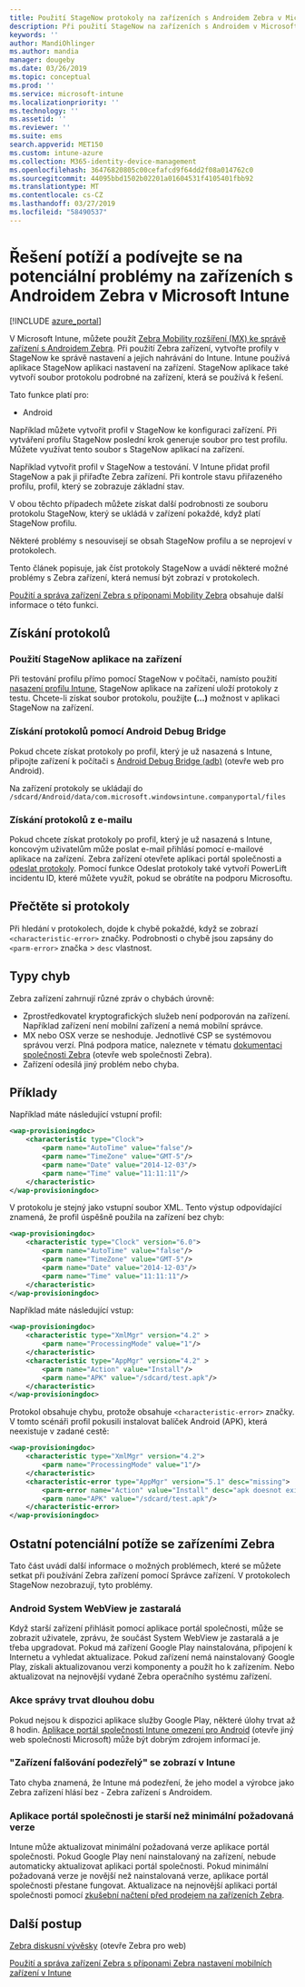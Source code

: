 ```yaml
---
title: Použití StageNow protokoly na zařízeních s Androidem Zebra v Microsoft Intune – Azure | Dokumentace Microsoftu
description: Při použití StageNow na zařízeních s Androidem v Microsoft Intune, naleznete v tématu běžné problémy a jejich řešení. Také zjistěte, jak získat protokoly a podívejte se na příklady toho, jak číst protokoly úspěchu nebo chyby.
keywords: ''
author: MandiOhlinger
ms.author: mandia
manager: dougeby
ms.date: 03/26/2019
ms.topic: conceptual
ms.prod: ''
ms.service: microsoft-intune
ms.localizationpriority: ''
ms.technology: ''
ms.assetid: ''
ms.reviewer: ''
ms.suite: ems
search.appverid: MET150
ms.custom: intune-azure
ms.collection: M365-identity-device-management
ms.openlocfilehash: 36476820805c00cefafcd9f64dd2f08a014762c0
ms.sourcegitcommit: 44095bbd1502b02201a01604531f4105401fbb92
ms.translationtype: MT
ms.contentlocale: cs-CZ
ms.lasthandoff: 03/27/2019
ms.locfileid: "58490537"
---
```

# <a name="troubleshoot-and-see-potential-issues-on-android-zebra-devices-in-microsoft-intune"></a>Řešení potíží a podívejte se na potenciální problémy na zařízeních s Androidem Zebra v Microsoft Intune

[!INCLUDE [azure_portal](./includes/azure_portal.md)]

V Microsoft Intune, můžete použít [Zebra Mobility rozšíření (MX) ke správě zařízení s Androidem Zebra](android-zebra-mx-overview.md). Při použití Zebra zařízení, vytvořte profily v StageNow ke správě nastavení a jejich nahrávání do Intune. Intune používá aplikace StageNow aplikaci nastavení na zařízení. StageNow aplikace také vytvoří soubor protokolu podrobné na zařízení, která se používá k řešení.

Tato funkce platí pro:

- Android

Například můžete vytvořit profil v StageNow ke konfiguraci zařízení. Při vytváření profilu StageNow poslední krok generuje soubor pro test profilu. Můžete využívat tento soubor s StageNow aplikací na zařízení.

Například vytvořit profil v StageNow a testování. V Intune přidat profil StageNow a pak ji přiřaďte Zebra zařízení. Při kontrole stavu přiřazeného profilu, profil, který se zobrazuje základní stav.

V obou těchto případech můžete získat další podrobnosti ze souboru protokolu StageNow, který se ukládá v zařízení pokaždé, když platí StageNow profilu.

Některé problémy s nesouvisejí se obsah StageNow profilu a se neprojeví v protokolech.

Tento článek popisuje, jak číst protokoly StageNow a uvádí některé možné problémy s Zebra zařízení, která nemusí být zobrazí v protokolech.

[Použití a správa zařízení Zebra s příponami Mobility Zebra](android-zebra-mx-overview.md) obsahuje další informace o této funkci.

## <a name="get-the-logs"></a>Získání protokolů

### <a name="use-the-stagenow-app-on-the-device"></a>Použití StageNow aplikace na zařízení
Při testování profilu přímo pomocí StageNow v počítači, namísto použití [nasazení profilu Intune](android-zebra-mx-overview.md#step-4-create-a-device-management-profile-in-stagenow), StageNow aplikace na zařízení uloží protokoly z testu. Chcete-li získat soubor protokolu, použijte **(...)**  možnost v aplikaci StageNow na zařízení.

### <a name="get-logs-using-android-debug-bridge"></a>Získání protokolů pomocí Android Debug Bridge
Pokud chcete získat protokoly po profil, který je už nasazená s Intune, připojte zařízení k počítači s [Android Debug Bridge (adb)](https://developer.android.com/studio/command-line/adb) (otevře web pro Android).

Na zařízení protokoly se ukládají do `/sdcard/Android/data/com.microsoft.windowsintune.companyportal/files`

### <a name="get-logs-from-email"></a>Získání protokolů z e-mailu
Pokud chcete získat protokoly po profil, který je už nasazená s Intune, koncovým uživatelům může poslat e-mail přihlásí pomocí e-mailové aplikace na zařízení. Zebra zařízení otevřete aplikaci portál společnosti a [odeslat protokoly](https://docs.microsoft.com/intune-user-help/send-logs-to-your-it-admin-by-email-android). Pomocí funkce Odeslat protokoly také vytvoří PowerLift incidentu ID, které můžete využít, pokud se obrátíte na podporu Microsoftu.

## <a name="read-the-logs"></a>Přečtěte si protokoly

Při hledání v protokolech, dojde k chybě pokaždé, když se zobrazí `<characteristic-error>` značky. Podrobnosti o chybě jsou zapsány do `<parm-error>` značka > `desc` vlastnost.

## <a name="error-types"></a>Typy chyb

Zebra zařízení zahrnují různé zpráv o chybách úrovně:

- Zprostředkovatel kryptografických služeb není podporován na zařízení. Například zařízení není mobilní zařízení a nemá mobilní správce.
- MX nebo OSX verze se neshoduje. Jednotlivé CSP se systémovou správou verzí. Plná podpora matice, naleznete v tématu [dokumentaci společnosti Zebra](http://techdocs.zebra.com/mx/) (otevře web společnosti Zebra).
- Zařízení odesílá jiný problém nebo chyba.

## <a name="examples"></a>Příklady

Například máte následující vstupní profil:

```xml
<wap-provisioningdoc>
    <characteristic type="Clock">
        <parm name="AutoTime" value="false"/>
        <parm name="TimeZone" value="GMT-5"/>
        <parm name="Date" value="2014-12-03"/>
        <parm name="Time" value="11:11:11"/>
    </characteristic>
</wap-provisioningdoc>
```

V protokolu je stejný jako vstupní soubor XML. Tento výstup odpovídající znamená, že profil úspěšně použila na zařízení bez chyb:

```xml
<wap-provisioningdoc>
    <characteristic type="Clock" version="6.0">
        <parm name="AutoTime" value="false"/>
        <parm name="TimeZone" value="GMT-5"/>
        <parm name="Date" value="2014-12-03"/>
        <parm name="Time" value="11:11:11"/>
    </characteristic>
</wap-provisioningdoc>
```

Například máte následující vstup:

```xml
<wap-provisioningdoc>
    <characteristic type="XmlMgr" version="4.2" >
        <parm name="ProcessingMode" value="1"/>
    </characteristic>
    <characteristic type="AppMgr" version="4.2" >
        <parm name="Action" value="Install"/>
        <parm name="APK" value="/sdcard/test.apk"/>
    </characteristic>
</wap-provisioningdoc>
```

Protokol obsahuje chybu, protože obsahuje `<characteristic-error>` značky. V tomto scénáři profil pokusili instalovat balíček Android (APK), která neexistuje v zadané cestě:

```xml
<wap-provisioningdoc>
    <characteristic type="XmlMgr" version="4.2">
        <parm name="ProcessingMode" value="1"/>
    </characteristic>
    <characteristic-error type="AppMgr" version="5.1" desc="missing">
        <parm-error name="Action" value="Install" desc="apk doesnot exist in the path"/>
        <parm name="APK" value="/sdcard/test.apk"/>
    </characteristic-error>
</wap-provisioningdoc>
```

## <a name="other-potential-issues-with-zebra-devices"></a>Ostatní potenciální potíže se zařízeními Zebra

Tato část uvádí další informace o možných problémech, které se můžete setkat při používání Zebra zařízení pomocí Správce zařízení. V protokolech StageNow nezobrazují, tyto problémy.

### <a name="android-system-webview-is-out-of-date"></a>Android System WebView je zastaralá

Když starší zařízení přihlásit pomocí aplikace portál společnosti, může se zobrazit uživatele, zprávu, že součást System WebView je zastaralá a je třeba upgradovat. Pokud má zařízení Google Play nainstalována, připojení k Internetu a vyhledat aktualizace. Pokud zařízení nemá nainstalovaný Google Play, získali aktualizovanou verzi komponenty a použít ho k zařízením. Nebo aktualizovat na nejnovější vydané Zebra operačního systému zařízení.

### <a name="management-actions-take-a-long-time"></a>Akce správy trvat dlouhou dobu

Pokud nejsou k dispozici aplikace služby Google Play, některé úlohy trvat až 8 hodin. [Aplikace portál společnosti Intune omezení pro Android](https://support.microsoft.com/help/3211588/limitations-of-intune-company-portal-app-for-android-in-china) (otevře jiný web společnosti Microsoft) může být dobrým zdrojem informací je.

### <a name="device-spoofing-suspected-shows-in-intune"></a>"Zařízení falšování podezřelý" se zobrazí v Intune

Tato chyba znamená, že Intune má podezření, že jeho model a výrobce jako Zebra zařízení hlásí bez - Zebra zařízení s Androidem.

### <a name="company-portal-app-is-older-than-minimum-required-version"></a>Aplikace portál společnosti je starší než minimální požadovaná verze

Intune může aktualizovat minimální požadovaná verze aplikace portál společnosti. Pokud Google Play není nainstalovaný na zařízení, nebude automaticky aktualizovat aplikaci portál společnosti. Pokud minimální požadovaná verze je novější než nainstalovaná verze, aplikace portál společnosti přestane fungovat. Aktualizace na nejnovější aplikaci portál společnosti pomocí [zkušební načtení před prodejem na zařízeních Zebra](android-zebra-mx-overview.md#sideload-the-company-portal-app).

## <a name="next-steps"></a>Další postup

[Zebra diskusní vývěsky](https://developer.zebra.com/community/home/discussions) (otevře Zebra pro web)

[Použití a správa zařízení Zebra s příponami Zebra nastavení mobilních zařízení v Intune](android-zebra-mx-overview.md)
